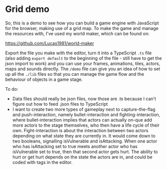 # Grid demo

So, this is a demo to see how you can build a game engine with JavaScript for the browser, making use of a grid map. To make the game and manage the resources with, I've used my world maker, which can be found on:

https://github.com/Lucas1981/world-maker

Export the file you make with the editor, turn it into a TypeScript `.ts` file (also adding `export default` to the beginning of the file - still have to get the json import to work) and you can use your frames, animations, tiles, actors, maps and sounds directly. The `/demo` file can give you an idea of how to set up all the `./lib` files so that you can manage the game flow and the behaviour of objects in a game stage.

To do:
- Data files should really be json files, now those are .ts because I can't figure out how to feed .json files to TypeScript
- I want to create two more types of gameplay next to capture-the-flag and push-interaction, namely bullet-interaction and fighting-interaction, where bullet-interaction implies that actors can actually on-que add more actors to the stage themselves, who then have a life cycle of their own. Fight-interaction is about the interaction between two actors depending on what state they are currently in. It would come down to two booleans, signalling isVulnerable and isAttacking. When one actor who has isAttacking set to true meets another actor who has isVulnerable set to true, then that second actor gets hurt. The ability to hurt or get hurt depends on the state the actors are in, and could be coded with tags in the editor.
